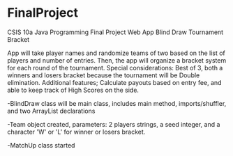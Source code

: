 FinalProject
============
CSIS 10a 
Java Programming Final Project
Web App Blind Draw Tournament Bracket

App will take player names and randomize teams of two based on the list of players and number of entries.
Then, the app will organize a bracket system for each round of the tournament. Special considerations:
Best of 3, both a winners and losers bracket because the tournament will be Double elimination. Additional features;
Calculate payouts based on entry fee, and able to keep track of High Scores on the side. 


-BlindDraw class will be main class, includes main method, imports/shuffler, and two ArrayList declarations

-Team object created, parameters: 2 players strings, a seed integer, and a character 'W' or 'L' for winner or losers bracket.

-MatchUp class started
